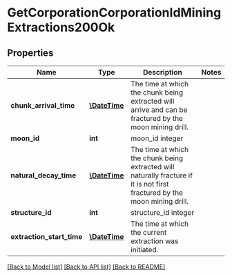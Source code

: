 # GetCorporationCorporationIdMiningExtractions200Ok

## Properties
Name | Type | Description | Notes
------------ | ------------- | ------------- | -------------
**chunk_arrival_time** | [**\DateTime**](\DateTime.md) | The time at which the chunk being extracted will arrive and can be fractured by the moon mining drill. | 
**moon_id** | **int** | moon_id integer | 
**natural_decay_time** | [**\DateTime**](\DateTime.md) | The time at which the chunk being extracted will naturally fracture if it is not first fractured by the moon mining drill. | 
**structure_id** | **int** | structure_id integer | 
**extraction_start_time** | [**\DateTime**](\DateTime.md) | The time at which the current extraction was initiated. | 

[[Back to Model list]](../README.md#documentation-for-models) [[Back to API list]](../README.md#documentation-for-api-endpoints) [[Back to README]](../README.md)


